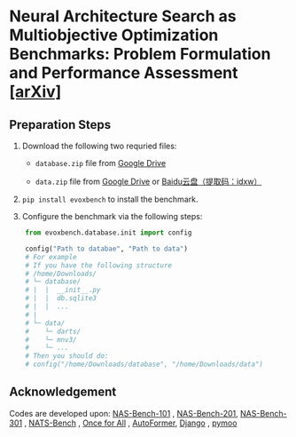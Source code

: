 # Neural Architecture Search as Multiobjective Optimization Benchmarks: Problem Formulation and Performance Assessment [[arXiv]](https://arxiv.org/abs/2208.04321)

## Preparation Steps

1. Download the following two requried files:
    - ``database.zip`` file
      from [Google Drive](https://drive.google.com/file/d/11bQ1paHEWHDnnTPtxs2OyVY_Re-38DiO/view?usp=sharing)

    - ``data.zip`` file
      from [Google Drive](https://drive.google.com/file/d/1_NsI-W40F9uh3deCg_z4W4Hme49rBznc/view?usp=sharing)
      or [Baidu云盘（提取码：idxw）](https://pan.baidu.com/s/1N7cbR2-Q757Yy2auG_ckfA?pwd=idxw)
      
2. ``pip install evoxbench`` to install the benchmark.

3. Configure the benchmark via the following steps:
 
```python
    from evoxbench.database.init import config

    config("Path to databae", "Path to data")
    # For example
    # If you have the following structure
    # /home/Downloads/
    # └─ database/
    # |  |  __init__.py
    # |  |  db.sqlite3
    # |  |  ...
    # |  
    # └─ data/
    #    └─ darts/
    #    └─ mnv3/
    #    └─ ...
    # Then you should do:
    # config("/home/Downloads/database", "/home/Downloads/data")
```



## Acknowledgement

Codes are developed upon: [NAS-Bench-101](https://github.com/google-research/nasbench)
, [NAS-Bench-201](https://github.com/D-X-Y/NAS-Bench-201), [NAS-Bench-301](https://github.com/automl/nasbench301)
, [NATS-Bench](https://xuanyidong.com/assets/projects/NATS-Bench)
, [Once for All](https://github.com/mit-han-lab/once-for-all)
, [AutoFormer](https://github.com/microsoft/Cream/tree/main/AutoFormer), [Django](https://www.djangoproject.com/)
, [pymoo](https://pymoo.org/) 